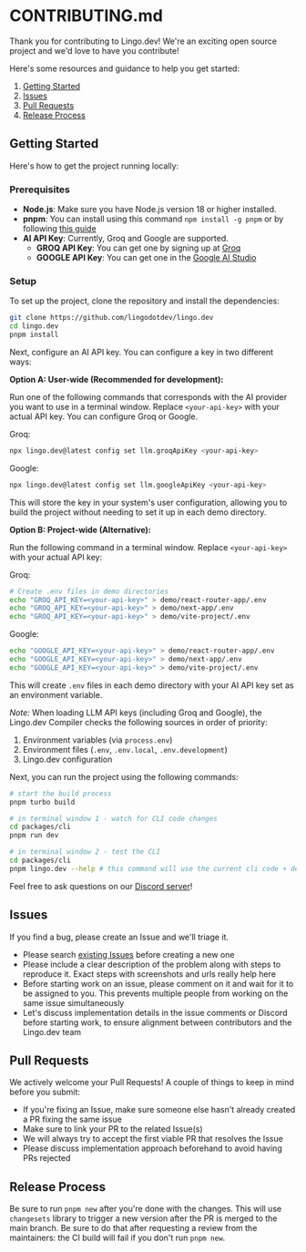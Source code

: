 # CONTRIBUTING.md

Thank you for contributing to Lingo.dev! We're an exciting open source project and we'd love to have you contribute!

Here's some resources and guidance to help you get started:

1. [Getting Started](#getting-started)
2. [Issues](#issues)
3. [Pull Requests](#pull-requests)
4. [Release Process](#release-process)

## Getting Started

Here's how to get the project running locally:

### Prerequisites

- **Node.js**: Make sure you have Node.js version 18 or higher installed.
- **pnpm**: You can install using this command `npm install -g pnpm` or by following [this guide](https://pnpm.io/installation)
- **AI API Key**:
  Currently, Groq and Google are supported.
  - **GROQ API Key**: You can get one by signing up at [Groq](https://console.groq.com/)
  - **GOOGLE API Key**: You can get one in the [Google AI Studio](https://aistudio.google.com/apikey)

### Setup

To set up the project, clone the repository and install the dependencies:

```bash
git clone https://github.com/lingodotdev/lingo.dev
cd lingo.dev
pnpm install
```

Next, configure an AI API key. You can configure a key in two different ways:

**Option A: User-wide (Recommended for development):**

Run one of the following commands that corresponds with the AI provider you want to use in a terminal window. Replace `<your-api-key>` with your actual API key. You can configure Groq or Google.

Groq:

```bash
npx lingo.dev@latest config set llm.groqApiKey <your-api-key>
```

Google:

```bash
npx lingo.dev@latest config set llm.googleApiKey <your-api-key>
```

This will store the key in your system's user configuration, allowing you to build the project without needing to set it up in each demo directory.

**Option B: Project-wide (Alternative):**

Run the following command in a terminal window. Replace `<your-api-key>` with your actual API key:

Groq:

```bash
# Create .env files in demo directories
echo "GROQ_API_KEY=<your-api-key>" > demo/react-router-app/.env
echo "GROQ_API_KEY=<your-api-key>" > demo/next-app/.env
echo "GROQ_API_KEY=<your-api-key>" > demo/vite-project/.env
```

Google:

```bash
echo "GOOGLE_API_KEY=<your-api-key>" > demo/react-router-app/.env
echo "GOOGLE_API_KEY=<your-api-key>" > demo/next-app/.env
echo "GOOGLE_API_KEY=<your-api-key>" > demo/vite-project/.env
```

This will create `.env` files in each demo directory with your AI API key set as an environment variable.

_Note:_ When loading LLM API keys (including Groq and Google), the Lingo.dev Compiler checks the following sources in order of priority:

1. Environment variables (via `process.env`)
2. Environment files (`.env`, `.env.local`, `.env.development`)
3. Lingo.dev configuration

Next, you can run the project using the following commands:

```bash
# start the build process
pnpm turbo build

# in terminal window 1 - watch for CLI code changes
cd packages/cli
pnpm run dev

# in terminal window 2 - test the CLI
cd packages/cli
pnpm lingo.dev --help # this command will use the current cli code + demo config from ./package/i18n.json
```

Feel free to ask questions on our [Discord server](https://lingo.dev/go/discord)!

## Issues

If you find a bug, please create an Issue and we'll triage it.

- Please search [existing Issues](https://github.com/lingodotdev/lingo.dev/issues) before creating a new one
- Please include a clear description of the problem along with steps to reproduce it. Exact steps with screenshots and urls really help here
- Before starting work on an issue, please comment on it and wait for it to be assigned to you. This prevents multiple people from working on the same issue simultaneously
- Let's discuss implementation details in the issue comments or Discord before starting work, to ensure alignment between contributors and the Lingo.dev team

## Pull Requests

We actively welcome your Pull Requests! A couple of things to keep in mind before you submit:

- If you're fixing an Issue, make sure someone else hasn't already created a PR fixing the same issue
- Make sure to link your PR to the related Issue(s)
- We will always try to accept the first viable PR that resolves the Issue
- Please discuss implementation approach beforehand to avoid having PRs rejected

## Release Process

Be sure to run `pnpm new` after you're done with the changes. This will use `changesets` library to trigger a new version after the PR is merged to the main branch. Be sure to do that after requesting a review from the maintainers: the CI build will fail if you don't run `pnpm new`.

